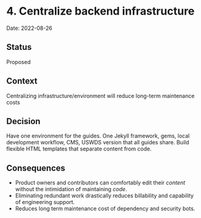 # 4. Centralize backend infrastructure

Date: 2022-08-26

## Status

Proposed

## Context

Centralizing infrastructure/environment will reduce long-term maintenance costs

## Decision

Have one environment for the guides. One Jekyll framework, gems, local development workflow, CMS, USWDS version that all guides share. Build flexible HTML templates that separate content from code.

## Consequences

* Product owners and contributors can comfortably edit their _content_ without the intimidation of maintaining _code_.
* Eliminating redundant work drastically reduces billability and capability of engineering support.
* Reduces long term maintenance cost of dependency and security bots.
